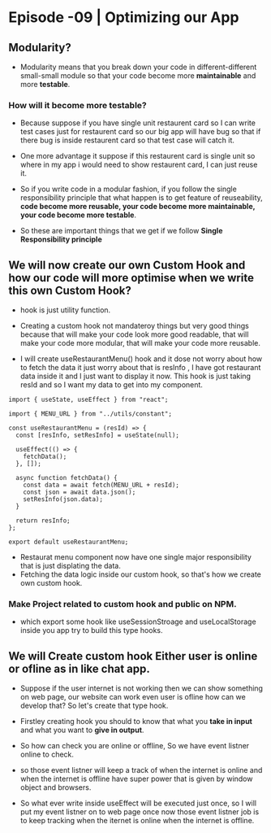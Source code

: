 # Episode -09 | Optimizing our App

## Modularity?

- Modularity means that you break down your code in different-different small-small module so that your code become more **maintainable** and more **testable**.

### How will it become more testable?

- Because suppose if you have single unit restaurent card so I can write test cases just for restaurent card so our big app will have bug so that if there bug is
  inside restaurent card so that test case will catch it.

- One more advantage it suppose if this restaurent card is single unit so where in my app i would need to show restaurent card, I can just reuse it.

- So if you write code in a modular fashion, if you follow the single responsibility principle that what happen is to get feature of reuseability, **code become more reusable, your code become more maintainable, your code become more testable**.
- So these are important things that we get if we follow **Single Responsibility principle**

## We will now create our own Custom Hook and how our code will more optimise when we write this own Custom Hook?

- hook is just utility function.
- Creating a custom hook not mandateroy things but very good things because that will make your code look more good readable, that will make your code more modular, that will make your code more reusable.

- I will create useRestaurantMenu() hook and it dose not worry about how to fetch the data it just worry about that is resInfo , I have got restaurant data inside it and I just want to display it now. This hook is just taking resId and so I want my data to get into my component.

```
import { useState, useEffect } from "react";

import { MENU_URL } from "../utils/constant";

const useRestaurantMenu = (resId) => {
  const [resInfo, setResInfo] = useState(null);

  useEffect(() => {
    fetchData();
  }, []);

  async function fetchData() {
    const data = await fetch(MENU_URL + resId);
    const json = await data.json();
    setResInfo(json.data);
  }

  return resInfo;
};

export default useRestaurantMenu;

```

- Restaurat menu component now have one single major responsibility that is just displating the data.
- Fetching the data logic inside our custom hook, so that's how we create own custom hook.

### Make Project related to custom hook and public on NPM.

- which export some hook like useSessionStroage and useLocalStorage inside you app try to build this type hooks.

## We will Create custom hook Either user is online or ofline as in like chat app.

- Suppose if the user internet is not working then we can show something on web page, our website can work even user is ofline how can we develop that? So let's create that type hook.

- Firstley creating hook you should to know that what you **take in input** and what you want to **give in output**.

- So how can check you are online or offline, So we have event listner online to check.

- so those event listner will keep a track of when the internet is online and when the internet is offline have super power that is given by window object and browsers.

- So what ever write inside useEffect will be executed just once, so I will put my event listner on to web page once now those event listner job is to keep tracking when the iternet is online when the internet is offline.
